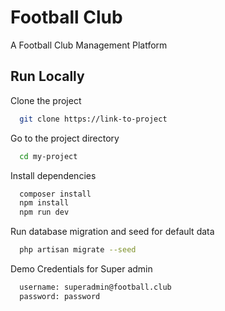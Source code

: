 
# Football Club

A Football Club Management Platform




## Run Locally

Clone the project

```bash
  git clone https://link-to-project
```

Go to the project directory

```bash
  cd my-project
```

Install dependencies

```bash
  composer install
  npm install
  npm run dev
```

Run database migration and seed for default data

```bash
  php artisan migrate --seed
```

Demo Credentials for Super admin 

```bash
  username: superadmin@football.club
  password: password 
```

